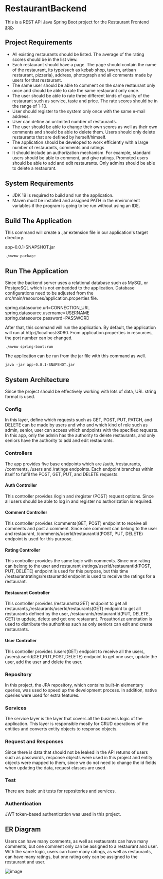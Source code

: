 # RestaurantBackend
This is a REST API Java Spring Boot project for the Restaurant Frontend [app](https://github.com/bilalsarac/RestaurantFrontend).

## Project Requirements
* All existing restaurants should be listed. The average of the rating scores should be in the list view.
* Each restaurant should have a page. The page should contain the name of the restaurant, its type(such as kebab shop, tavern, artisan restaurant, pizzeria), address, photograph and all comments made by users for that restaurant.
* The same user should be able to comment on the same restaurant only once and should be able to rate the same restaurant only once.
* The user should be able to rate three different kinds of quality of the restaurant such as service, taste and price. The rate scores should be in the range of 1-10.
* User should register to the system only once with the same e-mail address.
* User can define an unlimited number of restaurants.
* The user should be able to change their own scores as well as their own comments and should be able to delete them. Users should only delete restaurants that are defined by herself/himself.
* The application should be developed to work efficiently with a large number of restaurants, comments and ratings.
* It should include an authorization mechanism. For example, standard users should be able to comment, and give ratings. Promoted users should be able to add and edit restaurants. Only admins should be able to delete a restaurant.

## System Requirements

* JDK 19 is required to build and run the application.
* Maven must be installed and assigned PATH in the environment variables if the program is going to be run without using an IDE.

## Build The Application

This command will create a .jar extension file in our application's target directory.

app-0.0.1-SNAPSHOT.jar

`./mvnw package`

## Run The Application
Since the backend server uses a relational database such as MySQL or PostgreSQL which is not embedded to the application. Database configurations need to be adjusted from the src/main/resources/application.properties file. 

spring.datasource.url=CONNECTION_URL
spring.datasource.username=USERNAME
spring.datasource.password=PASSWORD

After that, this command will run the application. By default, the application will run at http://localhost:8080. From application.properties in resources, the port number can be changed.

`./mvnw spring-boot:run`

The application can be run from the jar file with this command as well.

`java -jar app-0.0.1-SNAPSHOT.jar`

## System Architecture
Since the project should be effectively working with lots of data, URL string format is used.

### Config
In this layer, define which requests such as GET, POST, PUT, PATCH, and DELETE can be made by users and who and which kind of role such as admin, senior, user can access which endpoints with the specified requests. In this app, only the admin has the authority to delete restaurants, and only seniors have the authority to add and edit restaurants.

### Controllers
The app provides five base endpoints which are /auth, /restaurants, /comments, /users and /ratings endpoints. Each endpoint branches within itself to fulfil the POST, GET, PUT, and DELETE requests.
#### Auth Controller
This controller provides /login and /register (POST) request options. Since all users should be able to log in and register no authorization is required.
#### Comment Controller
This controller provides /comments(GET, POST) endpoint to receive all comments and post a comment. Since one comment can belong to the user and restaurant, /comments/userId/restaurantId(POST, PUT, DELETE) endpoint is used for this purpose.
#### Rating Controller
This controller provides the same logic with comments. Since one rating can belong to the user and restaurant /ratings/userId/restaurantId(POST, PUT, DELETE) endpoint is used for this purpose, but this time /restaurantratings/restaurantId endpoint is used to receive the ratings for a restaurant.
#### Restaurant Controller
This controller provides /restaurants(GET) endpoint to get all restaurants,/restaurants/userId/restaurants(GET) endpoint to get all restaurants defined by the user, /restaurants/restaurantId(PUT, DELETE, GET) to update, delete and get one restaurant. Preauthorize annotation is used to distribute the authorities such as only seniors can edit and create restaurants.
#### User Controller
This controller provides /users(GET) endpoint to receive all the users, /users/userId(GET,PUT,POST,DELETE) endpoint to get one user, update the user, add the user and delete the user.

### Repository
In this project, the JPA repository, which contains built-in elementary queries, was used to speed up the development process. In addition, native queries were used for extra features.

### Services
The service layer is the layer that covers all the business logic of the application. This layer is responsible mostly for CRUD operations of the entities and converts entity objects to response objects. 

### Request and Responses
Since there is data that should not be leaked in the API returns of users such as passwords, response objects were used in this project and entity objects were mapped to them, since we do not need to change the id fields when updating the data, request classes are used.

### Test
There are basic unit tests for repositories and services.

### Authentication
JWT token-based authentication was used in this project.

## ER Diagram
Users can have many comments, as well as restaurants can have many comments, but one comment only can be assigned to a restaurant and user. With the same logic, users can have many ratings, as well as restaurants, can have many ratings, but one rating only can be assigned to the restaurant and user.

![image](https://github.com/bilalsarac/RestaurantBackend/assets/80422331/7cc410df-db2c-40c9-9683-94117905703c)
